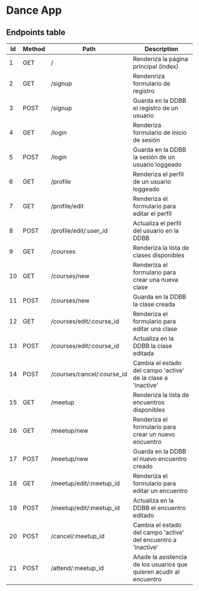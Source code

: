 # Dance App


## Endpoints table

Id | Method | Path | Description
---|--------|-------|-----------
1 | GET | / | Renderiza la página principal (index)
2 | GET | /signup | Rendenriza formulario de registro
3 | POST | /signup | Guarda en la DDBB el registro de un usuario
4 | GET | /login | Renderiza formulario de inicio de sesión
5 | POST | /login | Guarda en la DDBB la sesión de un usuario loggeado
6 | GET | /profile | Renderiza el perfil de un usuario loggeado
7 | GET | /profile/edit | Renderiza el formulario para editar el perfil 
8 | POST | /profile/edit/:user_id | Actualiza el perfil del usuario en la DDBB
9 | GET | /courses | Renderiza la lista de clases disponibles
10 | GET | /courses/new | Renderiza el formulario para crear una nueva clase
11 | POST | /courses/new | Guarda en la DDBB la clase creada
12 | GET | /courses/edit/:course_id | Renderiza el formulario para editar una clase
13 | POST | /courses/edit/:course_id | Actualiza en la DDBB la clase editada
14 | POST | /courses/cancel/:course_id | Cambia el estado del campo 'active' de la clase a 'inactive'
15 | GET | /meetup | Renderiza la lista de encuentros disponibles
16 | GET | /meetup/new | Renderiza el formulario para crear un nuevo encuentro
17 | POST | /meetup/new | Guarda en la DDBB el nuevo encuentro creado
18 | GET | /meetup/edit/:meetup_id | Renderiza el formulario para editar un encuentro
19 | POST | /meetup/edit/:meetup_id | Actualiza en la DDBB el encuentro editado
20 | POST | /cancel/:meetup_id | Cambia el estado del campo 'active' del encuentro a 'inactive'
21 | POST | /attend/:meetup_id | Añade la asistencia de los usuarios que quieren acudir al encuentro